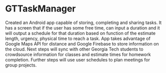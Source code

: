 # GTTaskManager
Created an Android app capable of storing, completing and sharing tasks. It has a screen that if the user has some free time, can input a duration and it will output a schedule for that duration based on function of the estimate length, urgency, physical time to reach a task. App takes advantage of Google Maps API for distance and Google Firebase to store information on the cloud. Next steps will sync with other Georgia Tech students to crowdsource information for classes and estimate times for homework completion. Further steps will use user schedules to plan meetings for group projects.
